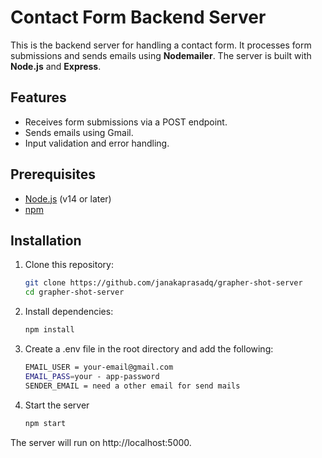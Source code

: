 # Contact Form Backend Server

This is the backend server for handling a contact form. It processes form submissions and sends emails using **Nodemailer**. The server is built with **Node.js** and **Express**.

## Features

- Receives form submissions via a POST endpoint.
- Sends emails using Gmail.
- Input validation and error handling.

## Prerequisites

- [Node.js](https://nodejs.org/) (v14 or later)
- [npm](https://www.npmjs.com/)

## Installation

1. Clone this repository:

   ```bash
   git clone https://github.com/janakaprasadq/grapher-shot-server
   cd grapher-shot-server
2. Install dependencies:
   ```bash
   npm install
3. Create a .env file in the root directory and add the following:
   ```bash
   EMAIL_USER = your-email@gmail.com
   EMAIL_PASS=your - app-password
   SENDER_EMAIL = need a other email for send mails

4. Start the server
   ```bash
   npm start
The server will run on http://localhost:5000.
